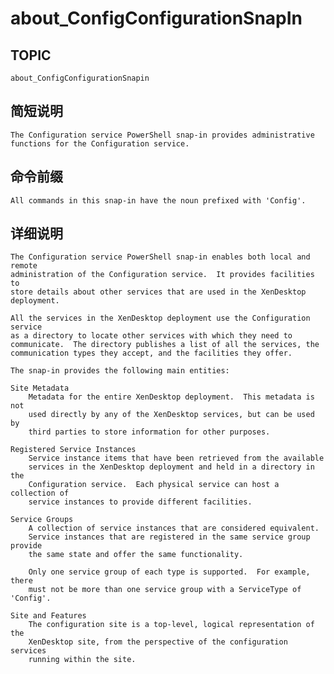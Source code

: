 # about_ConfigConfigurationSnapIn

## TOPIC

    about_ConfigConfigurationSnapin 
    

## 简短说明

    The Configuration service PowerShell snap-in provides administrative 
    functions for the Configuration service. 
    

## 命令前缀

    All commands in this snap-in have the noun prefixed with 'Config'. 
    

## 详细说明

    The Configuration service PowerShell snap-in enables both local and remote 
    administration of the Configuration service.  It provides facilities to 
    store details about other services that are used in the XenDesktop 
    deployment. 
    
    All the services in the XenDesktop deployment use the Configuration service 
    as a directory to locate other services with which they need to 
    communicate.  The directory publishes a list of all the services, the  
    communication types they accept, and the facilities they offer. 
    
    The snap-in provides the following main entities: 
    
    Site Metadata 
        Metadata for the entire XenDesktop deployment.  This metadata is not  
        used directly by any of the XenDesktop services, but can be used by 
        third parties to store information for other purposes. 
    
    Registered Service Instances 
        Service instance items that have been retrieved from the available 
        services in the XenDesktop deployment and held in a directory in the 
        Configuration service.  Each physical service can host a collection of 
        service instances to provide different facilities. 
    
    Service Groups 
        A collection of service instances that are considered equivalent. 
        Service instances that are registered in the same service group provide 
        the same state and offer the same functionality. 
    
        Only one service group of each type is supported.  For example, there 
        must not be more than one service group with a ServiceType of 'Config'. 
    
    Site and Features 
        The configuration site is a top-level, logical representation of the  
        XenDesktop site, from the perspective of the configuration services  
        running within the site.